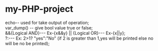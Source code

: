 # my-PHP-project

echo-- used for take output of operation;
<br>
var_dump() -- give bool value true or false;
<br>
&&{Logical AND}--- Ex-{x&&y}
|| {Logical OR}--- Ex-{x||y};
<br>
<condition>?<true>:<false>--- Ex: 2>1? "yes":"No" (if 2 is greater than 1,yes will be printed else no will be no be printed);


